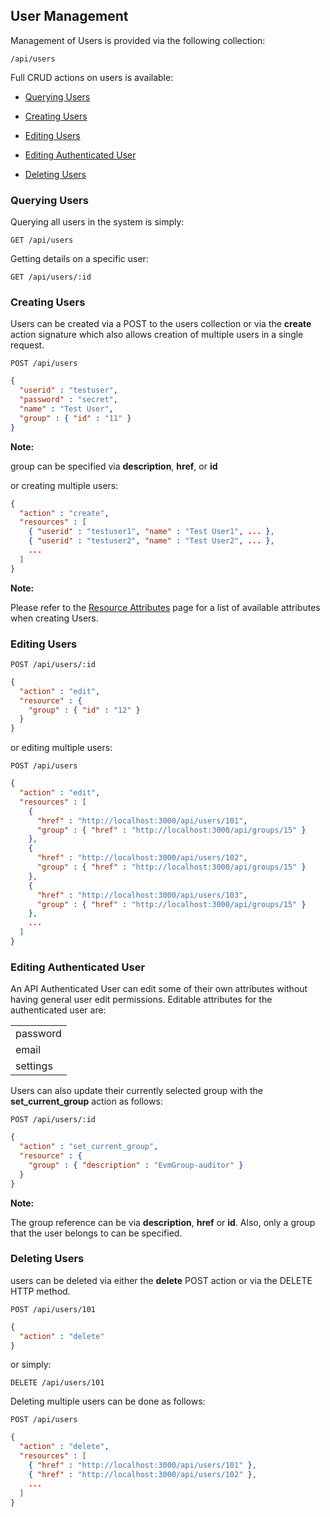 ---
---

## User Management

Management of Users is provided via the following collection:

``` data
/api/users
```

Full CRUD actions on users is available:

  - [Querying Users](#querying-users)

  - [Creating Users](#creating-users)

  - [Editing Users](#editing-users)

  - [Editing Authenticated User](#editing-authenticated-user)

  - [Deleting Users](#deleting-users)

### Querying Users

Querying all users in the system is simply:

    GET /api/users

Getting details on a specific user:

    GET /api/users/:id

### Creating Users

Users can be created via a POST to the users collection or via the
**create** action signature which also allows creation of multiple users
in a single request.

    POST /api/users

``` json
{
  "userid" : "testuser",
  "password" : "secret",
  "name" : "Test User",
  "group" : { "id" : "11" }
}
```

**Note:**

group can be specified via **description**, **href**, or **id**

or creating multiple users:

``` json
{
  "action" : "create",
  "resources" : [
    { "userid" : "testuser1", "name" : "Test User1", ... },
    { "userid" : "testuser2", "name" : "Test User2", ... },
    ...
  ]
}
```

**Note:**

Please refer to the [Resource Attributes](../appendices/resource_attributes.html#users) page for a
list of available attributes when creating Users.

### Editing Users

    POST /api/users/:id

``` json
{
  "action" : "edit",
  "resource" : {
    "group" : { "id" : "12" }
  }
}
```

or editing multiple users:

    POST /api/users

``` json
{
  "action" : "edit",
  "resources" : [
    {
      "href" : "http://localhost:3000/api/users/101",
      "group" : { "href" : "http://localhost:3000/api/groups/15" }
    },
    {
      "href" : "http://localhost:3000/api/users/102",
      "group" : { "href" : "http://localhost:3000/api/groups/15" }
    },
    {
      "href" : "http://localhost:3000/api/users/103",
      "group" : { "href" : "http://localhost:3000/api/groups/15" }
    },
    ...
  ]
}
```

### Editing Authenticated User

An API Authenticated User can edit some of their own attributes without
having general user edit permissions. Editable attributes for the
authenticated user are:

|          |
| -------- |
| password |
| email    |
| settings |

Users can also update their currently selected group with the
**set\_current\_group** action as follows:

    POST /api/users/:id

``` json
{
  "action" : "set_current_group",
  "resource" : {
    "group" : { "description" : "EvmGroup-auditor" }
  }
}
```

**Note:**

The group reference can be via **description**, **href** or **id**.
Also, only a group that the user belongs to can be specified.

### Deleting Users

users can be deleted via either the **delete** POST action or via the
DELETE HTTP method.

    POST /api/users/101

``` json
{
  "action" : "delete"
}
```

or simply:

    DELETE /api/users/101

Deleting multiple users can be done as follows:

    POST /api/users

``` json
{
  "action" : "delete",
  "resources" : [
    { "href" : "http://localhost:3000/api/users/101" },
    { "href" : "http://localhost:3000/api/users/102" },
    ...
  ]
}
```
